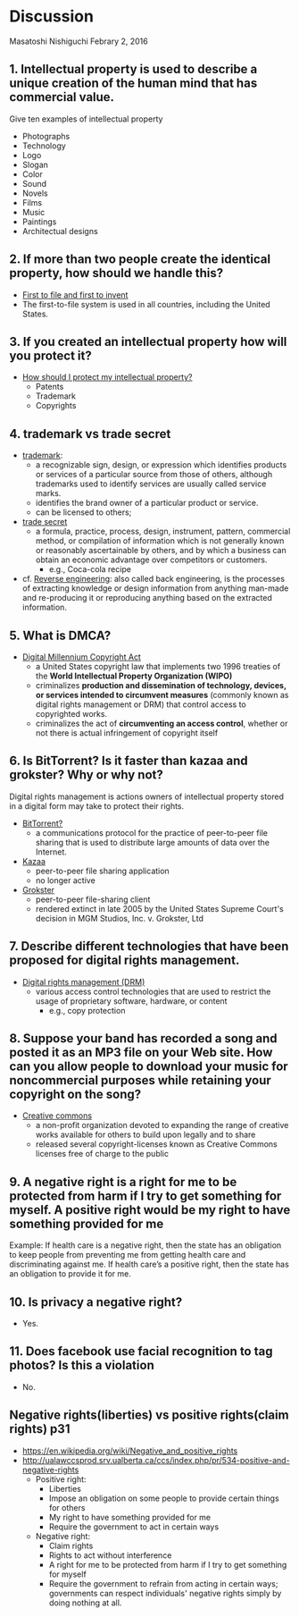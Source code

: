 # Discussion
Masatoshi Nishiguchi
Febrary 2, 2016

## 1.  Intellectual property is used to describe a unique creation of the human mind that has commercial value.
Give ten examples of intellectual property
- Photographs
- Technology
- Logo
- Slogan
- Color
- Sound
- Novels
- Films
- Music
- Paintings
- Architectual designs

## 2.  If more than two people create the identical property, how should we handle this?
- [First to file and first to invent](https://en.wikipedia.org/wiki/First_to_file_and_first_to_invent)
- The first-to-file system is used in all countries, including the United States.

## 3.  If you created an intellectual property how will you protect it?
- [How should I protect my intellectual property?](http://www.stopfakes.gov/faqs/how-should-i-protect-my-intellectual-property)
    + Patents
    + Trademark
    + Copyrights

## 4.  trademark vs trade secret
- [trademark](https://en.wikipedia.org/wiki/Trademark):
    + a recognizable sign, design, or expression which identifies products or services of a particular source from those of others, although trademarks used to identify services are usually called service marks.
    + identifies the brand owner of a particular product or service. 
    + can be licensed to others;
- [trade secret](https://en.wikipedia.org/wiki/Trade_secret)
    + a formula, practice, process, design, instrument, pattern, commercial method, or compilation of information which is not generally known or reasonably ascertainable by others, and by which a business can obtain an economic advantage over competitors or customers. 
        * e.g., Coca-cola recipe
- cf. [Reverse engineering](https://en.wikipedia.org/wiki/Reverse_engineering): also called back engineering, is the processes of extracting knowledge or design information from anything man-made and re-producing it or reproducing anything based on the extracted information.

## 5.  What is DMCA? 
- [Digital Millennium Copyright Act](https://en.wikipedia.org/wiki/Digital_Millennium_Copyright_Act)
    + a United States copyright law that implements two 1996 treaties of the **World Intellectual Property Organization (WIPO)**
    + criminalizes **production and dissemination of technology, devices, or services intended to circumvent measures** (commonly known as digital rights management or DRM) that control access to copyrighted works.
    + criminalizes the act of **circumventing an access control**, whether or not there is actual infringement of copyright itself

## 6.  Is BitTorrent? Is it faster than kazaa and grokster? Why or why not? 
Digital rights management is actions owners of intellectual property stored in a digital form may take to protect their rights.
- [BitTorrent?](https://en.wikipedia.org/wiki/BitTorrent)
    + a communications protocol for the practice of peer-to-peer file sharing that is used to distribute large amounts of data over the Internet. 
- [Kazaa](https://en.wikipedia.org/wiki/Kazaa)
    - peer-to-peer file sharing application
    - no longer active
- [Grokster](https://en.wikipedia.org/wiki/Grokster)
    - peer-to-peer file-sharing client  
    - rendered extinct in late 2005 by the United States Supreme Court's decision in MGM Studios, Inc. v. Grokster, Ltd

## 7.  Describe different technologies that have been proposed for digital rights management.
- [Digital rights management (DRM)](https://en.wikipedia.org/wiki/Digital_rights_management)
    + various access control technologies that are used to restrict the usage of proprietary software, hardware, or content
        * e.g., copy protection 

## 8.  Suppose your band has recorded a song and posted it as an MP3 file on your Web site. How can you allow people to download your music for noncommercial purposes while retaining your copyright on the song?
- [Creative commons](https://creativecommons.org/)
    + a non-profit organization devoted to expanding the range of creative works available for others to build upon legally and to share
    + released several copyright-licenses known as Creative Commons licenses free of charge to the public 

## 9.  A negative right is a right for me to be protected from harm if I try to get something for myself. A positive right would be my right to have something provided for me
Example: If health care is a negative right, then the state has an obligation to keep people from preventing me from getting health care and discriminating against me. If health care’s a positive right, then the state has an obligation to provide it for me.

## 10. Is privacy a negative right?
- Yes.

## 11. Does facebook use facial recognition to tag photos? Is this a violation
- No.

## Negative rights(liberties) vs positive rights(claim rights) p31
- https://en.wikipedia.org/wiki/Negative_and_positive_rights
- http://ualawccsprod.srv.ualberta.ca/ccs/index.php/pr/534-positive-and-negative-rights
    + Positive right:
        * Liberties
        * Impose an obligation on some people to provide certain things for others
        * My right to have something provided for me
        * Require the government to act in certain ways
    + Negative right:
        * Claim rights
        * Rights to act without interference
        * A right for me to be protected from harm if I try to get something for myself
        * Require the government to refrain from acting in certain ways; governments can respect individuals' negative rights simply by doing nothing at all.
